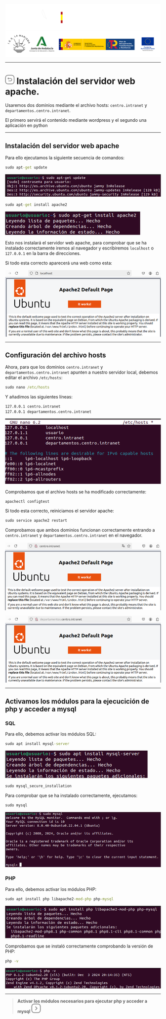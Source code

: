 <p style="text-aling:center;height:100px"></p>

![](/md/res/_bannerD.png#gh-dark-mode-only)
![](/md/res/_bannerL.png#gh-light-mode-only)

---

# [<img src="/md/res/_back.svg" width="30">](/README.md) Instalación del servidor web apache.

Usaremos dos dominios mediante el archivo hosts: `centro.intranet` y `departamentos.centro.intranet`.

El primero servirá el contenido mediante wordpress y el segundo una aplicación en python

---

## Instalación del servidor web apache

Para ello ejecutamos la siguiente secuencia de comandos:

``` cmd
sudo apt-get update
```

![](/md/res/1/1.png)

``` cmd
sudo apt-get install apache2
```

![](/md/res/1/2.png)

Esto nos instalará el servidor web apache, para comprobar que se ha instalado correctamente iremos al navegador y escribiremos `localhost` o `127.0.0.1` en la barra de direcciones.

Si todo esta correcto aparecerá una web como esta:

![](/md/res/1/3.png)

---

## Configuración del archivo hosts

Ahora, para que los dominios `centro.intranet` y `departamentos.centro.intranet` apunten a nuestro servidor local, debemos editar el archivo `/etc/hosts`:

``` cmd
sudo nano /etc/hosts
```

Y añadimos las siguientes líneas:

``` cmd
127.0.0.1 centro.intranet
127.0.0.1 departamentos.centro.intranet
```

![](/md/res/1/4.png)

Comprobamos que el archivo hosts se ha modificado correctamente:

``` cmd
apachectl configtest
```

Si todo esta correcto, reiniciamos el servidor apache:

``` cmd
sudo service apache2 restart
```

Comprobamos que ambos dominios funcionan correctamente entrando a `centro.intranet` y `departamentos.centro.intranet` en el navegador.

![](/md/res/1/5.png)

![](/md/res/1/6.png)

---

## Activamos los módulos para la ejecucición de php y acceder a mysql

### SQL

Para ello, debemos activar los módulos SQL:

``` cmd
sudo apt install mysql-server
```

![](/md/res/1/7.png)

``` cmd
sudo mysql_secure_installation
```

Para comprobar que se ha instalado correctamente, ejecutamos:

``` cmd
sudo mysql
```

![](/md/res/1/8.png)

### PHP

Para ello, debemos activar los módulos PHP:

``` cmd
sudo apt install php libapache2-mod-php php-mysql
```

![](/md/res/1/9.png)

Comprobamos que se instaló correctamente comprobando la versión de PHP:

``` cmd
php -v
```

![](/md/res/1/10.png)

---

> **Activar los módulos necesarios para ejecutar php y acceder a mysql** [<img src="/md/res/_arrow.svg" width="30">](/md/1.md)